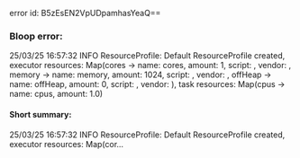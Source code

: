 error id: B5zEsEN2VpUDpamhasYeaQ==
### Bloop error:

25/03/25 16:57:32 INFO ResourceProfile: Default ResourceProfile created, executor resources: Map(cores -> name: cores, amount: 1, script: , vendor: , memory -> name: memory, amount: 1024, script: , vendor: , offHeap -> name: offHeap, amount: 0, script: , vendor: ), task resources: Map(cpus -> name: cpus, amount: 1.0)
#### Short summary: 

25/03/25 16:57:32 INFO ResourceProfile: Default ResourceProfile created, executor resources: Map(cor...